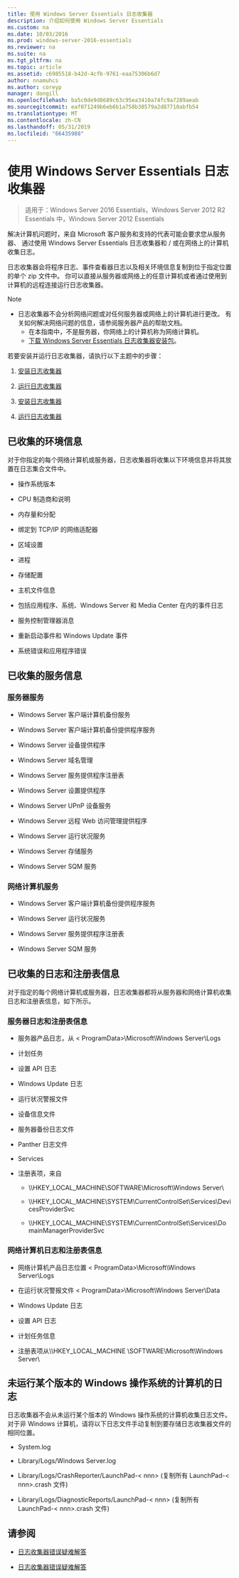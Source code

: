 ```yaml
---
title: 使用 Windows Server Essentials 日志收集器
description: 介绍如何使用 Windows Server Essentials
ms.custom: na
ms.date: 10/03/2016
ms.prod: windows-server-2016-essentials
ms.reviewer: na
ms.suite: na
ms.tgt_pltfrm: na
ms.topic: article
ms.assetid: c6985518-b42d-4cfb-9761-eaa75306b6d7
author: nnamuhcs
ms.author: coreyp
manager: dongill
ms.openlocfilehash: ba5c0de9d8689c63c95ea3410a74fc9a7289aeab
ms.sourcegitcommit: eaf071249b6eb6b1a758b38579a2d87710abfb54
ms.translationtype: MT
ms.contentlocale: zh-CN
ms.lasthandoff: 05/31/2019
ms.locfileid: "66435988"
---
```

# <a name="use-the-windows-server-essentials-log-collector"></a>使用 Windows Server Essentials 日志收集器

>适用于：Windows Server 2016 Essentials，Windows Server 2012 R2 Essentials 中，Windows Server 2012 Essentials

解决计算机问题时，来自 Microsoft 客户服务和支持的代表可能会要求您从服务器、 通过使用 Windows Server Essentials 日志收集器和 / 或在网络上的计算机收集日志。  
  
 日志收集器会将程序日志、事件查看器日志以及相关环境信息复制到位于指定位置的单个 zip 文件中。 你可以直接从服务器或网络上的任意计算机或者通过使用到计算机的远程连接运行日志收集器。  
  
> [!NOTE]
> - 日志收集器不会分析网络问题或对任何服务器或网络上的计算机进行更改。 有关如何解决网络问题的信息，请参阅服务器产品的帮助文档。  
>   -   在本指南中，不是服务器，你网络上的计算机称为网络计算机。  
>   -   [下载 Windows Server Essentials 日志收集器安装包](https://go.microsoft.com/fwlink/?LinkID=266341)。  
  
 若要安装并运行日志收集器，请执行以下主题中的步骤：  
  

1.  [安装日志收集器](Install-the-Windows-Server-Essentials-Log-Collector.md)  
  
2.  [运行日志收集器](Run-the-Windows-Server-Essentials-Log-Collector.md)  

1.  [安装日志收集器](../support/Install-the-Windows-Server-Essentials-Log-Collector.md)  
  
2.  [运行日志收集器](../support/Run-the-Windows-Server-Essentials-Log-Collector.md)  

  
## <a name="environment-information-collected"></a>已收集的环境信息  
 对于你指定的每个网络计算机或服务器，日志收集器将收集以下环境信息并将其放置在日志集合文件中。  
  
-   操作系统版本  
  
-   CPU 制造商和说明  
  
-   内存量和分配  
  
-   绑定到 TCP/IP 的网络适配器  
  
-   区域设置  
  
-   进程  
  
-   存储配置  
  
-   主机文件信息  
  
-   包括应用程序、系统、Windows Server 和 Media Center 在内的事件日志  
  
-   服务控制管理器消息  
  
-   重新启动事件和 Windows Update 事件  
  
-   系统错误和应用程序错误  
  
## <a name="services-information-collected"></a>已收集的服务信息  
  
### <a name="server-services"></a>服务器服务  
  
-   Windows Server 客户端计算机备份服务  
  
-   Windows Server 客户端计算机备份提供程序服务  
  
-   Windows Server 设备提供程序  
  
-   Windows Server 域名管理  
  
-   Windows Server 服务提供程序注册表  
  
-   Windows Server 设置提供程序  
  
-   Windows Server UPnP 设备服务  
  
-   Windows Server 远程 Web 访问管理提供程序  
  
-   Windows Server 运行状况服务  
  
-   Windows Server 存储服务  
  
-   Windows Server SQM 服务  
  
### <a name="network-computer-services"></a>网络计算机服务  
  
-   Windows Server 客户端计算机备份提供程序服务  
  
-   Windows Server 运行状况服务  
  
-   Windows Server 服务提供程序注册表  
  
-   Windows Server SQM 服务  
  
## <a name="logs-and-registry-information-collected"></a>已收集的日志和注册表信息  
 对于指定的每个网络计算机或服务器，日志收集器都将从服务器和网络计算机收集日志和注册表信息，如下所示。  
  
### <a name="server-logs-and-registry-information"></a>服务器日志和注册表信息  
  
-   服务器产品日志，从 < ProgramData\>\Microsoft\Windows Server\Logs  
  
-   计划任务  
  
-   设置 API 日志  
  
-   Windows Update 日志  
  
-   运行状况警报文件  
  
-   设备信息文件  
  
-   服务器备份日志文件  
  
-   Panther 日志文件  
  
-   Services  
  
-   注册表项，来自  
  
    -   \\\HKEY_LOCAL_MACHINE\SOFTWARE\Microsoft\Windows Server\  
  
    -   \\\HKEY_LOCAL_MACHINE\SYSTEM\CurrentControlSet\Services\DevicesProviderSvc  
  
    -   \\\HKEY_LOCAL_MACHINE\SYSTEM\CurrentControlSet\Services\DomainManagerProviderSvc  
  
### <a name="network-computer-logs-and-registry-information"></a>网络计算机日志和注册表信息  
  
-   网络计算机产品日志位置 < ProgramData\>\Microsoft\Windows Server\Logs  
  
-   在运行状况警报文件 < ProgramData\>\Microsoft\Windows Server\Data  
  
-   Windows Update 日志  
  
-   设置 API 日志  
  
-   计划任务信息  
  
-   注册表项从\\\HKEY_LOCAL_MACHINE \SOFTWARE\Microsoft\Windows Server\  
  
## <a name="logs-for-computers-that-do-not-run-a-version-of-the-windows-operating-system"></a>未运行某个版本的 Windows 操作系统的计算机的日志  
 日志收集器不会从未运行某个版本的 Windows 操作系统的计算机收集日志文件。 对于非 Windows 计算机，请将以下日志文件手动复制到要存储日志收集器文件的相同位置。  
  
-   System.log  
  
-   Library/Logs/Windows Server.log  
  
-   Library/Logs/CrashReporter/LaunchPad-< nnn\> (复制所有 LaunchPad-< nnn\>.crash 文件)  
  
-   Library/Logs/DiagnosticReports/LaunchPad-< nnn\> (复制所有 LaunchPad-< nnn\>.crash 文件)  
  
## <a name="see-also"></a>请参阅  
  

-   [日志收集器错误疑难解答](Troubleshoot-Windows-Server-Essentials-Log-Collector-Errors.md)

-   [日志收集器错误疑难解答](../support/Troubleshoot-Windows-Server-Essentials-Log-Collector-Errors.md)

